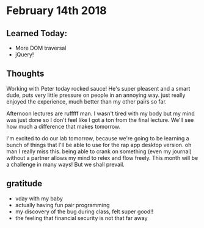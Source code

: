 # February 14th 2018

## Learned Today:
* More DOM traversal
* jQuery!

## Thoughts
Working with Peter today rocked sauce! He's super pleasent and a smart dude, puts very little pressure on people in an annoying way. just really enjoyed the experience, much better than my other pairs so far.

Afternoon lectures are rufffff man. I wasn't tired with my body but my mind was just done so I don't feel like I got a ton from the final lecture. We'll see how much a difference that makes tomorrow.

I'm excited to do our lab tomorrow, because we're going to be learning a bunch of things that I'll be able to use for the rap app desktop version. oh man I really miss this. being able to crank on something (even my journal) without a partner allows my mind to relex and flow freely. This month will be a challenge in many ways! But we shall prevail.

## gratitude
* vday with my baby
* actually having fun pair programming
* my discovery of the bug during class, felt super good!!
* the feeling that financial security is not that far away